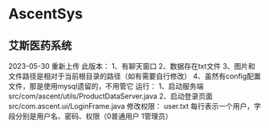 # AscentSys
## 艾斯医药系统 
2023-05-30 重新上传
此版本：
  1、有聊天窗口
  2、数据存在txt文件
  3、图片和文件路径是相对于当前根目录的路径（如有需要自行修改）
  4、虽然有config配置文件，那是使用mysql遗留的，不用管它
运行：
  1、启动服务端 src/com/ascent/utils/ProductDataServer.java 
  2、启动登录页面 src/com.ascent.ui/LoginFrame.java
修改权限：
  user.txt 每行表示一个用户，字段分别是用户名、密码、权限（0普通用户 1管理员）
